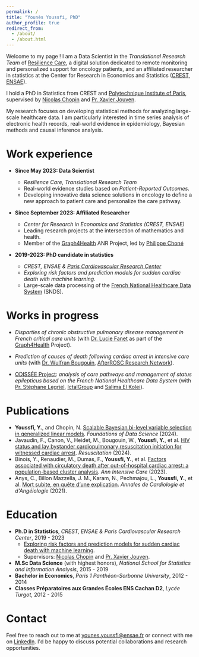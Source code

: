 ```yaml
---
permalink: /
title: "Younès Youssfi, PhD"
author_profile: true
redirect_from: 
  - /about/
  - /about.html
---
```


Welcome to my page ! I am a Data Scientist in the *Translational Research Team* of [Resilience Care](https://www.resilience.care), a digital solution dedicated to remote monitoring and personalized support for oncology patients, and an affiliated researcher in statistics at the Center for Research in Economics and Statistics ([CREST](https://crest.science/), [ENSAE](https://www.ensae.fr/en)).

I hold a PhD in Statistics from CREST and [Polytechnique Institute of Paris](https://www.ip-paris.fr/en), supervised by [Nicolas Chopin](https://nchopin.github.io/) and [Pr. Xavier Jouven](https://parcc.inserm.fr/index.php/04-cv-xavier-jouven/).

My research focuses on developing statistical methods for analyzing large-scale healthcare data. I am particularly interested in time series analysis of electronic health records, real-world evidence in epidemiology, Bayesian methods and causal inference analysis.

Work experience
======
* **Since May 2023: Data Scientist**
  * *Resilience Care, Translational Research Team*
  * Real-world evidence studies based on *Patient-Reported Outcomes*.
  * Developing innovative data science solutions in oncology to define a new approach to patient care and personalize the care pathway.
  
* **Since September 2023: Affiliated Researcher**  
  * *Center for Research in Economics and Statistics (CREST, ENSAE)*
  * Leading research projects at the intersection of mathematics and health.
  * Member of the [Graph4Health](https://guillaume-lecue.faculty.essec.edu/graph4health) ANR Project, led by [Philippe Choné](https://faculty.crest.fr/pchone/)

* **2019-2023: PhD candidate in statistics**
  * *CREST, ENSAE & [Paris Cardiovascular Research Center](https://parcc.inserm.fr/)*
  * *Exploring risk factors and prediction models for sudden cardiac death with machine learning*.
  * Large-scale data processing of the [French National Healthcare Data System](https://www.health-data-hub.fr/snds) (SNDS).

Works in progress
======
* *Disparties of chronic obstructive pulmonary disease management in French critical care units* (with [Dr. Lucie Fanet](https://pubmed.ncbi.nlm.nih.gov/?term=lucie+fanet&sort=date) as part of the [Graph4Health](https://guillaume-lecue.faculty.essec.edu/graph4health) Project).
    
* *Prediction of causes of death following cardiac arrest in intensive care units* (with [Dr. Wulfran Bougouin](https://pubmed.ncbi.nlm.nih.gov/?term=Bougouin+W&sort=date), [AfterROSC Research Network](https://afterrosc.org/)).

* [ODISSÉE Project](https://health-data-hub.fr/projets/odissee): *analysis of care pathways and management of status epilepticus based on the French National Healthcare Data System* (with [Pr. Stéphane Legriel](https://scholar.google.fr/citations?user=3n6afrkAAAAJ&hl=fr), [IctalGroup](https://ictalgroup.org/) and [Salima El Kolei](https://sites.google.com/site/selkolei/)).

Publications
======
- **Youssfi, Y.**, and Chopin, N. [Scalable Bayesian bi-level variable selection in generalized linear models](https://www.aimsciences.org/article/doi/10.3934/fods.2024010). *Foundations of Data Science* (2024).
- Javaudin, F., Canon, V., Heidet, M., Bougouin, W., **Youssfi, Y.**, et al. [HIV status and lay bystander cardiopulmonary resuscitation initiation for witnessed cardiac arrest](https://www.resuscitationjournal.com/article/S0300-9572(24)00162-X/fulltext). *Resuscitation* (2024).
- Binois, Y., Renaudier, M., Dumas, F., **Youssfi, Y.**, et al. [Factors associated with circulatory death after out-of-hospital cardiac arrest: a population-based cluster analysis](https://annalsofintensivecare.springeropen.com/articles/10.1186/s13613-023-01143-8). *Ann Intensive Care* (2023).
- Anys, C., Billon Mazzella, J. M., Karam, N., Pechmajou, L., **Youssfi, Y.**, et al. [Mort subite, en quête d’une explication](https://www.em-consulte.com/article/1447689/article/mort-subite-en-quete-d-une-explication). *Annales de Cardiologie et d'Angéiologie* (2021).

Education
======
* **Ph.D in Statistics**,  *CREST, ENSAE & Paris Cardiovascular Research Center*, 2019 - 2023
  * [Exploring risk factors and prediction models for sudden cardiac death with machine learning](https://theses.hal.science/tel-04231416v1/file/122248_YOUSSFI_2023_archivage.pdf).
  * Supervisors: [Nicolas Chopin](https://nchopin.github.io/) and [Pr. Xavier Jouven](https://parcc.inserm.fr/index.php/04-cv-xavier-jouven/).
* **M.Sc Data Science** (with highest honors),  *National School for Statistics and Information Analysis*, 2015 - 2019
* **Bachelor in Economics**,  *Paris 1 Panthéon-Sorbonne University*, 2012 - 2014
* **Classes Préparatoires aux Grandes Écoles ENS Cachan D2**, *Lycée Turgot*, 2012 - 2015

Contact
======
Feel free to reach out to me at [younes.youssfi@ensae.fr](mailto:younes.youssfi@ensae.fr) or connect with me on [LinkedIn](https://www.linkedin.com/in/younes-youssfi/). I'd be happy to discuss potential collaborations and research opportunities.
